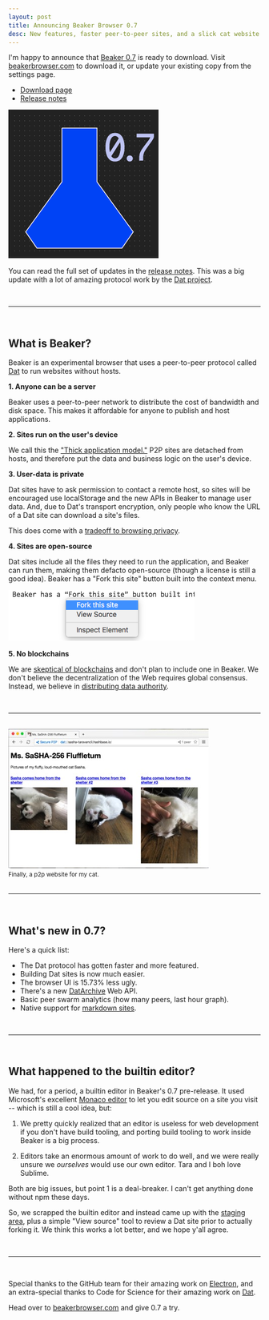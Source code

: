 ```yaml
---
layout: post
title: Announcing Beaker Browser 0.7
desc: New features, faster peer-to-peer sites, and a slick cat website.
---
```


I'm happy to announce that [Beaker 0.7](https://github.com/beakerbrowser/beaker/releases/tag/0.7.0) is ready to download. Visit [beakerbrowser.com](https://beakerbrowser.com) to download it, or update your existing copy from the settings page.

 - [Download page](https://beakerbrowser.com/docs/install/)
 - [Release notes](https://github.com/beakerbrowser/beaker/releases/tag/0.7.0)

<a href="https://beakerbrowser.com">
  <img src="/assets/img/beaker-0.7.gif" class="rounded-5px">
</a>

<br>

You can read the full set of updates in the [release notes](https://github.com/beakerbrowser/beaker/releases/tag/0.7.0). This was a big update with a lot of amazing protocol work by the [Dat project](https://datproject.org).

<br>

---

<br>

## What is Beaker?

Beaker is an experimental browser that uses a peer-to-peer protocol called [Dat](https://github.com/datproject/docs/blob/master/papers/dat-paper.md) to run websites without hosts.

**1. Anyone can be a server**

Beaker uses a peer-to-peer network to distribute the cost of bandwidth and disk space. This makes it affordable for anyone to publish and host applications.

**2. Sites run on the user's device**

We call this the ["Thick application model."](https://beakerbrowser.com/docs/inside-beaker/thick-applications.html) P2P sites are detached from hosts, and therefore put the data and business logic on the user's device.

**3. User-data is private**

Dat sites have to ask permission to contact a remote host, so sites will be encouraged use localStorage and the new APIs in Beaker to manage user data. And, due to Dat's transport encryption, only people who know the URL of a Dat site can download a site's files.

This does come with a [tradeoff to browsing privacy](https://beakerbrowser.com/docs/inside-beaker/privacy-and-security.html).

**4. Sites are open-source**

Dat sites include all the files they need to run the application, and Beaker can run them, making them defacto open-source (though a license is still a good idea). Beaker has a "Fork this site" button built into the context menu.

<img class="centered bordered" src="/assets/img/fork-context-menu.png">

**5. No blockchains**

We are [skeptical of blockchains](https://beakerbrowser.com/docs/inside-beaker/other-technologies.html#why-not-a-blockchain) and don't plan to include one in Beaker. We don't believe the decentralization of the Web requires global consensus. Instead, we believe in [distributing data authority](/blog/achieving-scale).

<br>

---

<br>

<div class="center muted">
  <img src="/assets/img/p2pcatsite.jpg" class="bordered"><br>
  <small>Finally, a p2p website for my cat.</small>
</div>

<br>

---

<br>

## What's new in 0.7?

Here's a quick list:

 - The Dat protocol has gotten faster and more featured.
 - Building Dat sites is now much easier.
 - The browser UI is 15.73% less ugly.
 - There's a new [DatArchive](https://beakerbrowser.com/docs/apis/dat.html) Web API.
 - Basic peer swarm analytics (how many peers, last hour graph).
 - Native support for [markdown sites](https://beakerbrowser.com/docs/tutorials/create-a-markdown-site.html).

<br>

---

<br>

## What happened to the builtin editor?

We had, for a period, a builtin editor in Beaker's 0.7 pre-release. It used Microsoft's excellent [Monaco editor](https://github.com/Microsoft/monaco-editor) to let you edit source on a site you visit -- which is still a cool idea, but:

 1. We pretty quickly realized that an editor is useless for web development if you don't have build tooling, and porting build tooling to work inside Beaker is a big process.

 2. Editors take an enormous amount of work to do well, and we were really unsure we *ourselves* would use our own editor. Tara and I boh love Sublime.

Both are big issues, but point 1 is a deal-breaker. I can't get anything done without npm these days.

So, we scrapped the builtin editor and instead came up with the [staging area](https://beakerbrowser.com/docs/using-beaker/staging-area.html), plus a simple "View source" tool to review a Dat site prior to actually forking it. We think this works a lot better, and we hope y'all agree.

<br>

---

<br>

Special thanks to the GitHub team for their amazing work on [Electron](https://electron.atom.io/), and an extra-special thanks to Code for Science for their amazing work on [Dat](https://datproject.org).

Head over to [beakerbrowser.com](https://beakerbrowser.com) and give 0.7 a try.